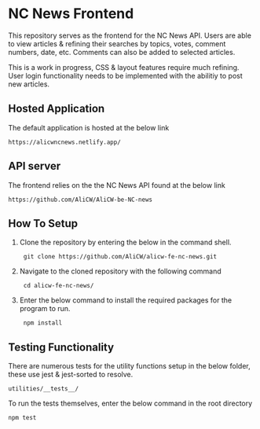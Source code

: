 # NC News Frontend

This repository serves as the frontend for the NC News API. Users are able to view articles & refining their searches by topics, votes, comment numbers, date, etc. Comments can also be added to selected articles.

This is a work in progress, CSS & layout features require much refining. User login functionality needs to be implemented with the abilitiy to post new articles.

## Hosted Application

The default application is hosted at the below link

    https://alicwncnews.netlify.app/

## API server

The frontend relies on the the NC News API found at the below link

    https://github.com/AliCW/AliCW-be-NC-news

## How To Setup

1. Clone the repository by entering the below in the command shell.

        git clone https://github.com/AliCW/alicw-fe-nc-news.git


2. Navigate to the cloned repository with the following command

        cd alicw-fe-nc-news/       

3. Enter the below command to install the required packages for the program to run.

        npm install


## Testing Functionality

There are numerous tests for the utility functions setup in the below folder, these use jest & jest-sorted to resolve.

    utilities/__tests__/

To run the tests themselves, enter the below command in the root directory

    npm test
